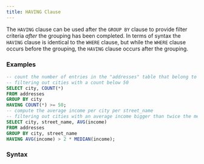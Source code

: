 ```yaml
---
title: HAVING Clause
---
```


The `HAVING` clause can be used after the `GROUP BY` clause to provide filter criteria *after* the grouping has been completed. In terms of syntax the `HAVING` clause is identical to the `WHERE` clause, but while the `WHERE` clause occurs before the grouping, the `HAVING` clause occurs after the grouping.

### Examples

```sql
-- count the number of entries in the "addresses" table that belong to each different city
-- filtering out cities with a count below 50
SELECT city, COUNT(*)
FROM addresses
GROUP BY city
HAVING COUNT(*) >= 50;
-- compute the average income per city per street_name
-- filtering out cities with an average income bigger than twice the median income
SELECT city, street_name, AVG(income)
FROM addresses
GROUP BY city, street_name
HAVING AVG(income) > 2 * MEDIAN(income);
```

### Syntax
<div id="rrdiagram"></div>
